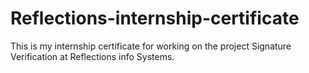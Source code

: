 # Reflections-internship-certificate
This is my internship certificate for working on the project Signature Verification at Reflections info Systems.
